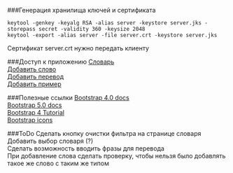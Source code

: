 ###Генерация хранилища ключей и сертификата
```shell
keytool -genkey -keyalg RSA -alias server -keystore server.jks -storepass secret -validity 360 -keysize 2048
keytool -export -alias server -file server.crt -keystore server.jks
```
Сертификат server.crt нужно передать клиенту

###Доступ к приложению
[Словарь](https://localhost:8443/dictionary) \
[Добавить слово](https://localhost:8443/word/add) \
[Добавить перевод](https://localhost:8443/translation/add?wordId=1) \
[Добавить пример](https://localhost:8443/example/add?translationId=1)

###Полезные ссылки
[Bootstrap 4.0 docs](https://getbootstrap.com/docs/4.0/getting-started/introduction/) \
[Bootstrap 5.0 docs](https://getbootstrap.com/docs/5.0/getting-started/introduction/) \
[Bootstrap 4 Tutorial](https://www.w3schools.com/bootstrap4) \
[Bootstrap icons](https://www.bootstrapicons.com)

###ToDo
Сделать кнопку очистки фильтра на странице словаря \
Добавить выбор словаря (?) \
Сделать возможность вводить фразы для перевода \
При добавление слова сделать проверку, чтобы нельзя было добавлять такое же слово с таким же типом